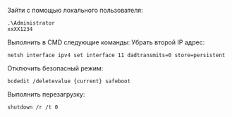 Зайти с помощью локального пользователя:
```
.\Administrator
xxXX1234
```

Выполнить в CMD следующие команды:
Убрать второй IP адрес:
```
netsh interface ipv4 set interface 11 dadtransmits=0 store=persistent
```

Отключить безопасный режим:
```
bcdedit /deletevalue {current} safeboot
```

Выполнить перезагрузку:
```
shutdown /r /t 0
```
